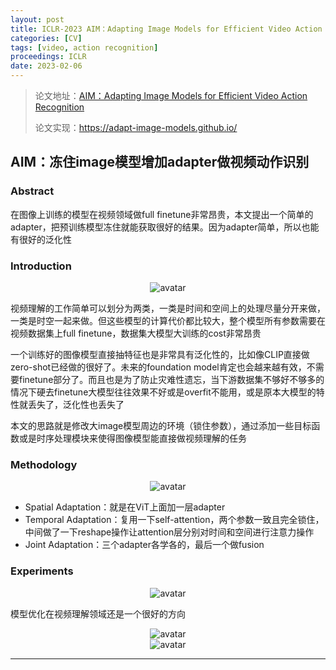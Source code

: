 ```yaml
---
layout: post
title: ICLR-2023 AIM：Adapting Image Models for Efficient Video Action Recognition
categories: [CV]
tags: [video, action recognition]
proceedings: ICLR
date: 2023-02-06
---
```


> 论文地址：[AIM：Adapting Image Models for Efficient Video Action Recognition](http://arxiv.org/abs/2302.03024)
>
> 论文实现：<https://adapt-image-models.github.io/>

## AIM：冻住image模型增加adapter做视频动作识别

### Abstract

在图像上训练的模型在视频领域做full finetune非常昂贵，本文提出一个简单的adapter，把预训练模型冻住就能获取很好的结果。因为adapter简单，所以也能有很好的泛化性

### Introduction

<div align="center" style="float:center"><img src="https://blog-img-1259433191.cos.ap-shanghai.myqcloud.com/AIM/fig1.png" alt="avatar" style="zoom:100%;" /></div>

视频理解的工作简单可以划分为两类，一类是时间和空间上的处理尽量分开来做，一类是时空一起来做。但这些模型的计算代价都比较大，整个模型所有参数需要在视频数据集上full finetune，数据集大模型大训练的cost非常昂贵

一个训练好的图像模型直接抽特征也是非常具有泛化性的，比如像CLIP直接做zero-shot已经做的很好了。未来的foundation model肯定也会越来越有效，不需要finetune部分了。而且也是为了防止灾难性遗忘，当下游数据集不够好不够多的情况下硬去finetune大模型往往效果不好或是overfit不能用，或是原本大模型的特性就丢失了，泛化性也丢失了

本文的思路就是修改大image模型周边的环境（锁住参数），通过添加一些目标函数或是时序处理模块来使得图像模型能直接做视频理解的任务

### Methodology

<div align="center" style="float:center"><img src="https://blog-img-1259433191.cos.ap-shanghai.myqcloud.com/AIM/fig2.png" alt="avatar" style="zoom:100%;" /></div>

- Spatial Adaptation：就是在ViT上面加一层adapter
- Temporal Adaptation：复用一下self-attention，两个参数一致且完全锁住，中间做了一下reshape操作让attention层分别对时间和空间进行注意力操作
- Joint Adaptation：三个adapter各学各的，最后一个做fusion

### Experiments

<div align="center" style="float:center"><img src="https://blog-img-1259433191.cos.ap-shanghai.myqcloud.com/AIM/tab1.png" alt="avatar" style="zoom:100%;" /></div>

模型优化在视频理解领域还是一个很好的方向

<div align="center" style="float:center"><img src="https://blog-img-1259433191.cos.ap-shanghai.myqcloud.com/AIM/tab2.png" alt="avatar" style="zoom:100%;" /></div>

<div align="center" style="float:center"><img src="https://blog-img-1259433191.cos.ap-shanghai.myqcloud.com/AIM/tab3-tab4.png" alt="avatar" style="zoom:100%;" /></div>

<HR align=left color=#987cb9 SIZE=1>